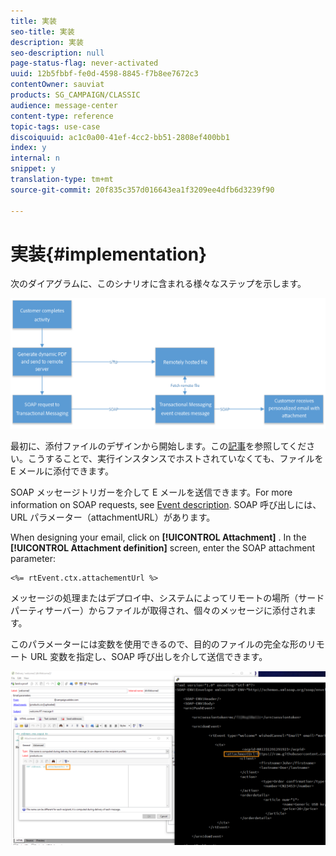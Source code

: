 ```yaml
---
title: 実装
seo-title: 実装
description: 実装
seo-description: null
page-status-flag: never-activated
uuid: 12b5fbbf-fe0d-4598-8845-f7b8ee7672c3
contentOwner: sauviat
products: SG_CAMPAIGN/CLASSIC
audience: message-center
content-type: reference
topic-tags: use-case
discoiquuid: ac1c0a00-41ef-4cc2-bb51-2808ef400bb1
index: y
internal: n
snippet: y
translation-type: tm+mt
source-git-commit: 20f835c357d016643ea1f3209ee4dfb6d3239f90

---
```



# 実装{#implementation}

次のダイアグラムに、このシナリオに含まれる様々なステップを示します。

![](assets/message-center-uc1.png)

最初に、添付ファイルのデザインから開始します。この[記事](../../delivery/using/attaching-files.md#attach-a-personalized-file)を参照してください。こうすることで、実行インスタンスでホストされていなくても、ファイルを E メールに添付できます。

SOAP メッセージトリガーを介して E メールを送信できます。For more information on SOAP requests, see [Event description](../../message-center/using/event-description.md). SOAP 呼び出しには、URL パラメーター（attachmentURL）があります。

When designing your email, click on **[!UICONTROL Attachment]** . In the **[!UICONTROL Attachment definition]** screen, enter the SOAP attachment parameter:

```
<%= rtEvent.ctx.attachementUrl %>
```

メッセージの処理またはデプロイ中、システムによってリモートの場所（サードパーティサーバー）からファイルが取得され、個々のメッセージに添付されます。

このパラメーターには変数を使用できるので、目的のファイルの完全な形のリモート URL 変数を指定し、SOAP 呼び出しを介して送信できます。

![](assets/message-center-uc2.png)

